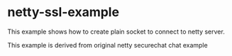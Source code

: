 netty-ssl-example
=================

This example shows how to create plain socket to connect to netty server. 

This example is derived from original netty securechat chat example



